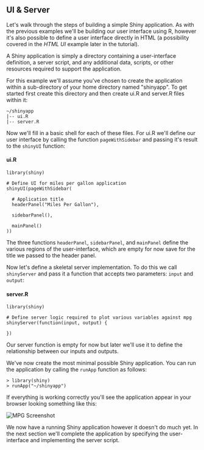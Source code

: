 
## UI & Server

Let's walk through the steps of building a simple Shiny application. As with the previous examples we'll be building our user interface using R, however it's also possible to define a user interface directly in HTML (a possibility covered in the  *HTML UI* example later in the tutorial).

A Shiny application is simply a directory containing a user-interface definition, a  server script, and any additional data, scripts, or other resources required to support the application. 

For this example we'll assume you've chosen to create the application within a sub-directory of your home directory named "shinyapp". To get started first create this directory and then create ui.R and server.R files within it:

<pre><code>~/shinyapp
|-- ui.R
|-- server.R
</code></pre>

Now we'll fill in a basic shell for each of these files. For ui.R we'll define our user interface by calling the function `pageWithSidebar` and passing it's result to the `shinyUI` function:

#### ui.R
<pre><code class="r">library(shiny)

# Define UI for miles per gallon application
shinyUI(pageWithSidebar(

  # Application title
  headerPanel(&quot;Miles Per Gallon&quot;),

  sidebarPanel(),

  mainPanel()
))
</code></pre>

The three functions `headerPanel`, `sidebarPanel`, and `mainPanel` define the various regions of the user-interface, which are empty for now save for the title we passed to the header panel.

Now let's define a skeletal server implementation. To do this we call `shinyServer` and pass it a function that accepts two parameters: `input` and `output`:

#### server.R
<pre><code class="r">library(shiny)

# Define server logic required to plot various variables against mpg
shinyServer(function(input, output) {

})
</code></pre>

Our server function is empty for now but later we'll use it to define the relationship between our inputs and outputs.

We've now create the most minimal possible Shiny application. You can run the application by calling the `runApp` function as follows:

<pre><code class="console">&gt; library(shiny)
&gt; runApp(&quot;~/shinyapp&quot;)
</code></pre>

If everything is working correctly you'll see the application appear in your browser looking something like this: 

![MPG Screenshot](screenshots/mpg-empty.png)

We now have a running Shiny application however it doesn't do much yet. In the next section we'll complete the application by specifying the user-interface and implementing the server script.